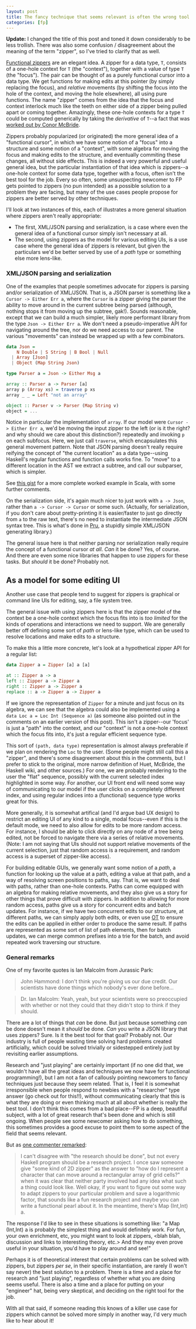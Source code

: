 ```yaml
---
layout: post
title: The fancy technique that seems relevant is often the wrong tool (a note of caution on zippers)
categories: [fp]
---
```


__Update:__ I changed the title of this post and toned it down considerably to be less trollish. There was also some confusion / disagreement about the meaning of the term "zipper", so I've tried to clarify that as well.

[Functional zippers](http://www.haskell.org/haskellwiki/Zipper) are an elegant idea. A zipper for a data type, `T`, consists of a one-hole context for `T` (the "context"), together with a value of type `T` (the "focus"). The pair can be thought of as a purely functional cursor into a data type. We get functions for making edits at this pointer (by simply replacing the focus), and _relative_ movements (by shifting the focus into the hole of the context, and moving the hole elsewhere), all using pure functions. The name "zipper" comes from the idea that the focus and context interlock much like the teeth on either side of a zipper being pulled apart or coming together. Amazingly, these one-hole contexts for a type `T` could be computed generically by taking the _derivative_ of `T`--a fact that was [worked out by Conor McBride](http://strictlypositive.org/diff.pdf).

Zippers probably popularized (or originated) the more general idea of a "functional cursor", in which we have some notion of a "focus" into a structure and some notion of a "context", with some algebra for moving the focus and making edits to the structure, and eventually commiting these changes, all without side effects. This is indeed a very powerful and useful general idea, but the particular instantiation of that idea which is zippers--a one-hole context for some data type, together with a focus, often isn't the best tool for the job. Every so often, some unsuspecting newcomer to FP gets pointed to zippers (no pun intended) as a possible solution to a problem they are facing, but many of the use cases people propose for zippers are better served by other techniques.

I'll look at two instances of this, each of illustrates a more general situation where zippers aren't really appropriate:

* The first, XML/JSON parsing and serialization, is a case where even the general idea of a functional cursor simply isn't necessary at all.
* The second, using zippers as the model for various editing UIs, is a use case where the general idea of zippers is relevant, but given the particulars we'd be better served by use of a _path_ type or something else more lens-like.

### XML/JSON parsing and serialization

One of the examples that people sometimes advocate for zippers is parsing and/or serialization of XML/JSON. That is, a JSON parser is something like a `Cursor -> Either Err a`, where the `Cursor` is a zipper giving the parser the ability to move around in the current subtree being parsed (although, nothing stops it from moving up the subtree, gak!). Sounds reasonable, except that we can build a much simpler, likely more performant library from the type `Json -> Either Err a`. We don't need a pseudo-imperative API for navigating around the tree, nor do we need access to our parent. The various "movements" can instead be wrapped up with a few combinators.

~~~ Haskell
data Json =
    N Double | S String | B Bool | Null
  | Array [Json]
  | Object (Map String Json)

type Parser a = Json -> Either Msg a

array :: Parser a -> Parser [a]
array p (Array xs) = traverse p xs
array _ _ = Left "not an array"

object :: Parser v -> Parser (Map String v)
object = ...
~~~

Notice in particular the implementation of `array`. If our model were `Cursor -> Either Err a`, we'd be moving the input zipper to the left (or is it the right? and why should we care about this distinction?) repeatedly and invoking `p` on each subfocus. Here, we just call `traverse`, which encapsulates this general movement pattern. Note that JSON parsing doesn't really require reifying the concept of "the current location" as a data type--using Haskell's regular functions and function calls works fine. To "move" to a different location in the AST we extract a subtree, and call our subparser, which is simpler.

See [this gist](https://gist.github.com/pchiusano/1d7e498063dc1f9f4e24) for a more complete worked example in Scala, with some further comments.

On the serialization side, it's again much nicer to just work with `a -> Json`, rather than `a -> Cursor -> Cursor` or some such. (Actually, for serialization, if you don't care about pretty-printing it is easier/faster to just go directly from `a` to the raw text, there's no need to instantiate the intermediate JSON syntax tree. This is what's done in [Pru](https://github.com/pchiusano/pru), a stupidly simple XML/JSON generating library.)

The general issue here is that neither parsing nor serialization really require the concept of a functional cursor _at all_. _Can_ it be done? Yes, of course. And there are even some nice libraries that happen to use zippers for these tasks. But _should_ it be done? Probably not.

## As a model for some editing UI

Another use case that people tend to suggest for zippers is graphical or command line UIs for editing, say, a file system tree.

The general issue with using zippers here is that the zipper model of the context be a one-hole context which the focus fits into is _too limited_ for the kinds of operations and interactions we need to support. We are generally better off defining some sort of _path_ or lens-like type, which can be used to resolve locations and make edits to a structure.

To make this a little more concrete, let's look at a hypothetical zipper API for a regular list:

~~~ Haskell
data Zipper a = Zipper [a] a [a]

at :: Zipper a -> a
left :: Zipper a -> Zipper a
right :: Zipper a -> Zipper a
replace :: a -> Zipper a -> Zipper a
~~~

If we ignore the representation of `Zipper` for a minute and just focus on its algebra, we can see that the algebra could also be implemented using a `data Loc a = Loc Int (Sequence a)` (as someone also pointed out in the comments on an earlier version of this post). This isn't a zipper--our 'focus' is just a "path" into the context, and our "context" is not a one-hole context which the focus fits into, it's just a regular efficient sequence type.

This sort of `(path, data type)` representation is almost always preferable if we plan on rendering the `Loc` to the user. (Some people might still call this a "zipper", and there's some disagreement about this in the comments, but I prefer to stick to the original, more narrow definition of Huet, McBride, the Haskell wiki, and other sources.) For one, we are probably rendering to the user the "flat" sequence, possibly with the current selected index highlighted in some way. For another, our UI front end will need some way of communicating to our model if the user clicks on a completely different index, and using regular indices into a (functional) sequence type works great for this.

More generally, it is somewhat artifical (and I'd argue bad UX design) to restrict an editing UI of any kind to a single, modal focus--even if this is the default mode, we need to also allow for edits to be more random access. For instance, I should be able to click directly on any node of a tree being edited, not be forced to navigate there via a series of relative movements. (Note: I am not saying that UIs should not support relative movements of the current selection, just that random access is a requirement, and random access is a superset of zipper-like access).

For building editable GUIs, we generally want some notion of a _path_, a function for looking up the value at a path, editing a value at that path, and a way of resolving screen positions to paths, say. That is, we want to deal with paths, rather than one-hole contexts. Paths can come equipped with an algebra for making relative movements, and they also give us a story for other things that prove difficult with zippers. In addition to allowing for more random access, paths give us a story for concurrent edits and batch updates. For instance, if we have two concurrent edits to our structure, at different paths, we can simply apply both edits, or even use [OT](http://en.wikipedia.org/wiki/Operational_transformation) to ensure the edits can be applied in either order to produce the same result. If paths are represented as some sort of list of path elements, then for batch updates, we can merge common prefixes into a trie for the batch, and avoid repeated work traversing our structure.

### General remarks

One of my favorite quotes is Ian Malcolm from Jurassic Park:

> John Hammond: I don't think you're giving us our due credit. Our scientists have done things which nobody's ever done before...

> Dr. Ian Malcolm: Yeah, yeah, but your scientists were so preoccupied with whether or not they could that they didn't stop to think if they should.

There are a lot of things that _can_ be done. But just because something _can_ be done doesn't mean it _should_ be done. _Can_ you write a JSON library that uses zippers? Sure. Is it the best tool for that goal? Probably not. Our industry is full of people wasting time solving hard problems created artificially, which could be solved trivially or sidestepped entirely just by revisiting earlier assumptions.

Research and "just playing" are certainly important (if no one did that, we wouldn't have all the great ideas and techniques we now have for functional programming!), but I am not a fan of callously pointing newcomers to fancy techniques just because they seem related. That is, I feel it is somewhat irresponsible when people respond to newbies with a "researcher" type answer (go check out <fancy technique> for this!!), without communicating clearly that this is what they are doing or even thinking much at all about whether <fancy technique> is really the best tool. I don't think this comes from a bad place--FP is a deep, beautiful subject, with a lot of great research that's been done and which is still ongoing. When people see some newcomer asking how to do something, this sometimes provides a good excuse to point them to some aspect of the field that seems relevant.

But as [one commenter remarked](http://www.reddit.com/r/haskell/comments/2deyp2/paul_chiusano_solving_the_wrong_problems_and_why/cjpb29z):

> I can't disagree with "the research should be done", but not every Haskell program should be a research project. I once saw someone give "some kind of 2D zipper" as the answer to "how do I represent a character that can move around a rectangular array of grid cells?" when it was clear that neither party involved had any idea what such a thing could look like. Well okay, if you want to figure out some way to adapt zippers to your particular problem and save a logarithmic factor, that sounds like a fun research project and maybe you can write a functional pearl about it. In the meantime, there's Map (Int,Int) a.

The response I'd like to see in these situations is something like: "a Map (Int,Int) a is probably the simplest thing and would definitely work. For fun, your own enrichment, etc, you might want to look at zippers, <blah blah, discussion and links to interesting theory, etc.> And they may even prove useful in your situation, you'd have to play around and see!"

Perhaps it is of theoretical interest that certain problems can be solved with zippers, but zippers _per se_, in their specific instantiation, are rarely (I won't say never) the best solution to a problem. There is a time and a place for research and "just playing", regardless of whether what you are doing seems useful. There is also a time and a place for putting on your "engineer" hat, being very skeptical, and deciding on the right tool for the job.

With all that said, if someone reading this knows of a killer use case for zippers which cannot be solved more simply in another way, I'd very much like to hear about it!
